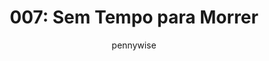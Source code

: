 ---
layout: post
author: pennywise
category: Filmes
post_date: '2022-04-15T17:54:54.057Z'
post_modified: '2022-04-15T17:54:54.057Z'
title: '007: Sem Tempo para Morrer'
description: 'Bond deixou o serviço ativo e está desfrutando de uma vida tranquila na Jamaica. Sua paz é interrompida quando o seu velho amigo Felix Leiter, da CIA, aparece pedindo sua ajuda. A missão de resgatar um cientista sequestrado acaba sendo muito mais difícil do que o esperado, deixando Bond no caminho de um vilão misterioso e armado com uma nova tecnologia perigosa.'
poster_path: /iOPXG7q6ZqxSFp2iSY2CvgeRXyC.jpg
tmdb_id: 370172
imdb_id: tt2382320
runtime: 163
release_date: '2021-09-29'
genres:
  - Aventura
  - Ação
  - Thriller
casts:
  - Daniel Craig
  - Léa Seydoux
  - Rami Malek
  - Lashana Lynch
  - Ralph Fiennes
  - Ben Whishaw
crews:
  - Cary Joji Fukunaga
trailer: oCIcXoptu2E
certification: 14
adult: false
vote_average: 7.5
vote_count: 3842
qualitys:
  - 1080p
  - 720p
audios:
  - Dual Áudio
  - Português
  - Inglês
extensions:
  - mkv
  - mp4
---